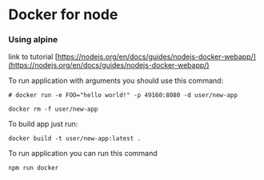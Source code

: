 # Docker for node

### Using alpine 

link to tutorial [https://nodejs.org/en/docs/guides/nodejs-docker-webapp/](https://nodejs.org/en/docs/guides/nodejs-docker-webapp/)

To run application with arguments you should use this command:

    # docker run -e FOO="hello world!" -p 49160:8080 -d user/new-app

`docker rm -f user/new-app`

To build app just run:

`docker build -t user/new-app:latest .`

To run application you can run this command

`npm run docker`
